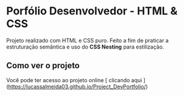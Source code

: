 # Porfólio Desenvolvedor - HTML & CSS

Projeto realizado com HTML e CSS puro. Feito a fim de praticar a estruturação semântica e uso do **CSS Nesting** para estilização.

## Como ver o projeto 

Você pode ter acesso ao projeto online [ clicando aqui ] (https://lucassalmeida03.github.io/Project_DevPortfolio/)